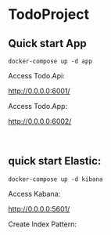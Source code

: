 # TodoProject

## Quick start App
```
docker-compose up -d app
```

Access Todo.Api:

<http://0.0.0.0:6001/>


Access Todo.App:

<http://0.0.0.0:6002/>


<br>


## quick start Elastic:
```
docker-compose up -d kibana
```

Access Kabana:

<http://0.0.0.0:5601/>

Create Index Pattern:


